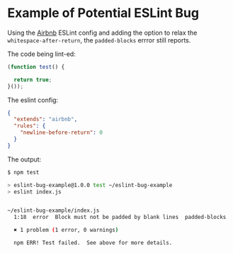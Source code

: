 # Example of Potential ESLint Bug

Using the [Airbnb](https://www.npmjs.com/package/eslint-config-airbnb) ESLint
config and adding the option to relax the `whitespace-after-return`, the
`padded-blocks` errror still reports.

The code being lint-ed:

```js
(function test() {

  return true;
}());
```

The eslint config:

```json
{
  "extends": "airbnb",
  "rules": {
    "newline-before-return": 0
  }
}
```

The output:

```bash
$ npm test

> eslint-bug-example@1.0.0 test ~/eslint-bug-example
> eslint index.js


~/eslint-bug-example/index.js
  1:18  error  Block must not be padded by blank lines  padded-blocks

  ✖ 1 problem (1 error, 0 warnings)

  npm ERR! Test failed.  See above for more details.
```
